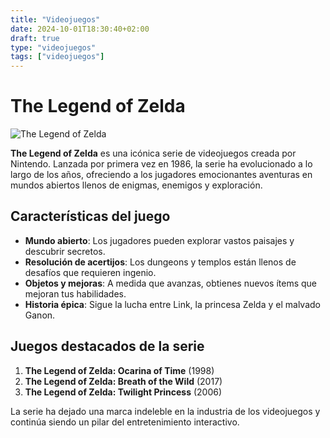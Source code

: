 ```yaml
---
title: "Videojuegos"
date: 2024-10-01T18:30:40+02:00
draft: true
type: "videojuegos"
tags: ["videojuegos"]
---
```


# The Legend of Zelda

![The Legend of Zelda](https://upload.wikimedia.org/wikipedia/commons/thumb/5/5b/Zelda_2017.svg/250px-Zelda_2017.svg.png)

**The Legend of Zelda** es una icónica serie de videojuegos creada por Nintendo. Lanzada por primera vez en 1986, la serie ha evolucionado a lo largo de los años, ofreciendo a los jugadores emocionantes aventuras en mundos abiertos llenos de enigmas, enemigos y exploración.

## Características del juego

- **Mundo abierto**: Los jugadores pueden explorar vastos paisajes y descubrir secretos.
- **Resolución de acertijos**: Los dungeons y templos están llenos de desafíos que requieren ingenio.
- **Objetos y mejoras**: A medida que avanzas, obtienes nuevos ítems que mejoran tus habilidades.
- **Historia épica**: Sigue la lucha entre Link, la princesa Zelda y el malvado Ganon.

## Juegos destacados de la serie

1. **The Legend of Zelda: Ocarina of Time** (1998)
2. **The Legend of Zelda: Breath of the Wild** (2017)
3. **The Legend of Zelda: Twilight Princess** (2006)

La serie ha dejado una marca indeleble en la industria de los videojuegos y continúa siendo un pilar del entretenimiento interactivo.

